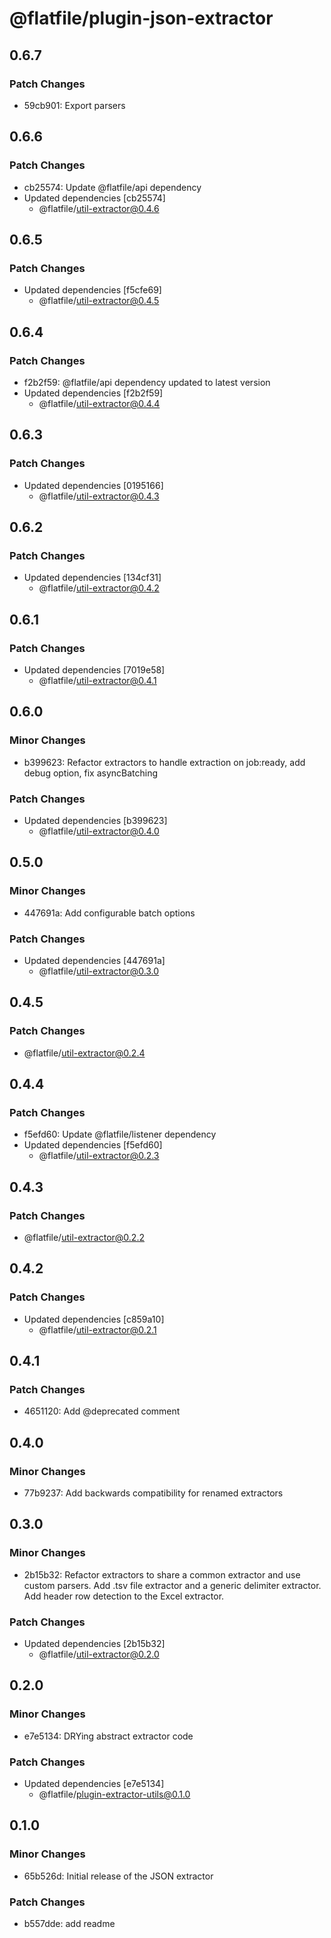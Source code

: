 # @flatfile/plugin-json-extractor

## 0.6.7

### Patch Changes

- 59cb901: Export parsers

## 0.6.6

### Patch Changes

- cb25574: Update @flatfile/api dependency
- Updated dependencies [cb25574]
  - @flatfile/util-extractor@0.4.6

## 0.6.5

### Patch Changes

- Updated dependencies [f5cfe69]
  - @flatfile/util-extractor@0.4.5

## 0.6.4

### Patch Changes

- f2b2f59: @flatfile/api dependency updated to latest version
- Updated dependencies [f2b2f59]
  - @flatfile/util-extractor@0.4.4

## 0.6.3

### Patch Changes

- Updated dependencies [0195166]
  - @flatfile/util-extractor@0.4.3

## 0.6.2

### Patch Changes

- Updated dependencies [134cf31]
  - @flatfile/util-extractor@0.4.2

## 0.6.1

### Patch Changes

- Updated dependencies [7019e58]
  - @flatfile/util-extractor@0.4.1

## 0.6.0

### Minor Changes

- b399623: Refactor extractors to handle extraction on job:ready, add debug option, fix asyncBatching

### Patch Changes

- Updated dependencies [b399623]
  - @flatfile/util-extractor@0.4.0

## 0.5.0

### Minor Changes

- 447691a: Add configurable batch options

### Patch Changes

- Updated dependencies [447691a]
  - @flatfile/util-extractor@0.3.0

## 0.4.5

### Patch Changes

- @flatfile/util-extractor@0.2.4

## 0.4.4

### Patch Changes

- f5efd60: Update @flatfile/listener dependency
- Updated dependencies [f5efd60]
  - @flatfile/util-extractor@0.2.3

## 0.4.3

### Patch Changes

- @flatfile/util-extractor@0.2.2

## 0.4.2

### Patch Changes

- Updated dependencies [c859a10]
  - @flatfile/util-extractor@0.2.1

## 0.4.1

### Patch Changes

- 4651120: Add @deprecated comment

## 0.4.0

### Minor Changes

- 77b9237: Add backwards compatibility for renamed extractors

## 0.3.0

### Minor Changes

- 2b15b32: Refactor extractors to share a common extractor and use custom parsers. Add .tsv file extractor and a generic delimiter extractor. Add header row detection to the Excel extractor.

### Patch Changes

- Updated dependencies [2b15b32]
  - @flatfile/util-extractor@0.2.0

## 0.2.0

### Minor Changes

- e7e5134: DRYing abstract extractor code

### Patch Changes

- Updated dependencies [e7e5134]
  - @flatfile/plugin-extractor-utils@0.1.0

## 0.1.0

### Minor Changes

- 65b526d: Initial release of the JSON extractor

### Patch Changes

- b557dde: add readme
